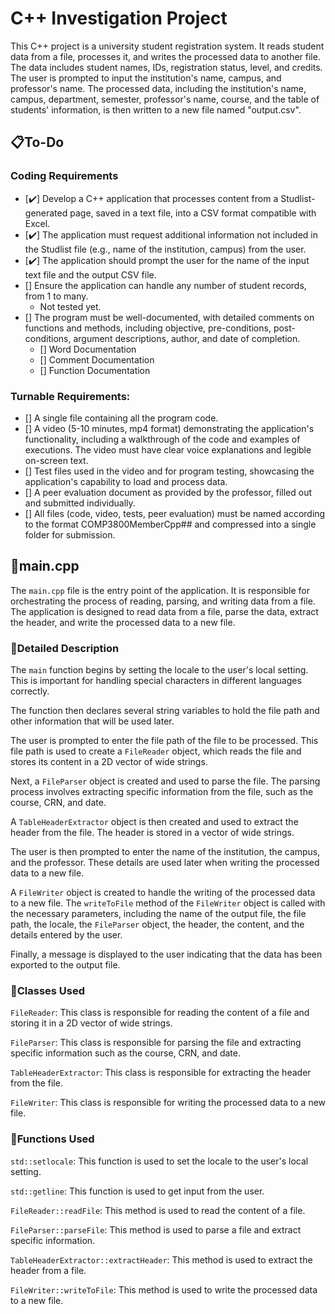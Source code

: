 
# C++ Investigation Project

This C++ project is a university student registration system. It reads student data from a file, processes it, and writes the processed data to another file. The data includes student names, IDs, registration status, level, and credits. The user is prompted to input the institution's name, campus, and professor's name. The processed data, including the institution's name, campus, department, semester, professor's name, course, and the table of students' information, is then written to a new file named "output.csv".

## 📋**To-Do**
### Coding Requirements
 - [✔️] Develop a C++ application that processes content from a Studlist-generated page, saved in a text file, into a CSV format compatible with Excel.
 - [✔️] The application must request additional information not included in the Studlist file (e.g., name of the institution, campus) from the user.
 - [✔️] The application should prompt the user for the name of the input text file and the output CSV file.
 - [] Ensure the application can handle any number of student records, from 1 to many.
    - Not tested yet.
 - [] The program must be well-documented, with detailed comments on functions and methods, including objective, pre-conditions, post-conditions, argument descriptions, author, and date of completion.
    - [] Word Documentation
    - [] Comment Documentation
    - [] Function Documentation

### Turnable Requirements:
 - [] A single file containing all the program code.
 - [] A video (5-10 minutes, mp4 format) demonstrating the application's functionality, including a walkthrough of the code and examples of executions. The video must have clear voice explanations and legible on-screen text.
 - [] Test files used in the video and for program testing, showcasing the application's capability to load and process data.
 - [] A peer evaluation document as provided by the professor, filled out and submitted individually.
 - [] All files (code, video, tests, peer evaluation) must be named according to the format COMP3800MemberCpp## and compressed into a single folder for submission.

## 📕main.cpp

The `main.cpp` file is the entry point of the application. It is responsible for orchestrating the process of reading, parsing, and writing data from a file. The application is designed to read data from a file, parse the data, extract the header, and write the processed data to a new file.

### 🔖Detailed Description

The `main` function begins by setting the locale to the user's local setting. This is important for handling special characters in different languages correctly.

The function then declares several string variables to hold the file path and other information that will be used later.

The user is prompted to enter the file path of the file to be processed. This file path is used to create a `FileReader` object, which reads the file and stores its content in a 2D vector of wide strings.

Next, a `FileParser` object is created and used to parse the file. The parsing process involves extracting specific information from the file, such as the course, CRN, and date.

A `TableHeaderExtractor` object is then created and used to extract the header from the file. The header is stored in a vector of wide strings.

The user is then prompted to enter the name of the institution, the campus, and the professor. These details are used later when writing the processed data to a new file.

A `FileWriter` object is created to handle the writing of the processed data to a new file. The `writeToFile` method of the `FileWriter` object is called with the necessary parameters, including the name of the output file, the file path, the locale, the `FileParser` object, the header, the content, and the details entered by the user.

Finally, a message is displayed to the user indicating that the data has been exported to the output file.

### 🔖Classes Used

`FileReader`: This class is responsible for reading the content of a file and storing it in a 2D vector of wide strings.

`FileParser`: This class is responsible for parsing the file and extracting specific information such as the course, CRN, and date.

`TableHeaderExtractor`: This class is responsible for extracting the header from the file.

`FileWriter`: This class is responsible for writing the processed data to a new file.

### 🔖Functions Used

`std::setlocale`: This function is used to set the locale to the user's local setting.

`std::getline`: This function is used to get input from the user.

`FileReader::readFile`: This method is used to read the content of a file.

`FileParser::parseFile`: This method is used to parse a file and extract specific information.

`TableHeaderExtractor::extractHeader`: This method is used to extract the header from a file.

`FileWriter::writeToFile`: This method is used to write the processed data to a new file.
